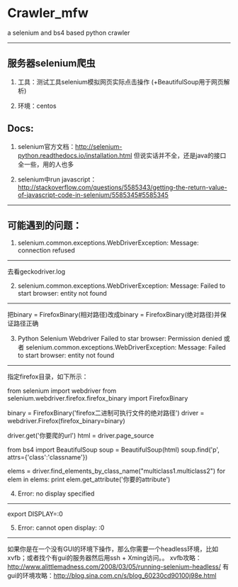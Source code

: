 # Crawler_mfw                                    
a selenium and bs4 based python crawler

---------------------------------------------


## 服务器selenium爬虫

1. 工具：测试工具selenium模拟网页实际点击操作 (+BeautifulSoup用于网页解析) 

2. 环境：centos

## Docs:
1. selenium官方文档：http://selenium-python.readthedocs.io/installation.html 但说实话并不全，还是java的接口全一些，用的人也多

2. selenium中run javascript：http://stackoverflow.com/questions/5585343/getting-the-return-value-of-javascript-code-in-selenium/5585345#5585345


-------

## 可能遇到的问题：

1. selenium.common.exceptions.WebDriverException: Message: connection refused
-------
去看geckodriver.log 


2. selenium.common.exceptions.WebDriverException: Message: Failed to start browser: entity not found
-------
把binary = FirefoxBinary(相对路径)改成binary = FirefoxBinary(绝对路径)并保证路径正确


3. Python Selenium Webdriver Failed to star browser: Permission denied 或者 selenium.common.exceptions.WebDriverException: Message: Failed to start browser: entity not found
-------
指定firefox目录，如下所示：

from selenium import webdriver
from selenium.webdriver.firefox.firefox_binary import FirefoxBinary


binary = FirefoxBinary('firefox二进制可执行文件的绝对路径')
driver = webdriver.Firefox(firefox_binary=binary)

driver.get('你要爬的url')
html = driver.page_source       

from bs4 import BeautifulSoup
soup = BeautifulSoup(html)
soup.find('p', attrs={'class':'classname'})

elems = driver.find_elements_by_class_name("multiclass1.multiclass2")
for elem in elems:
	print elem.get_attribute('你要的attribute')



4. Error: no display specified
-------
export DISPLAY=:0


5. Error: cannot open display: :0
-------
如果你是在一个没有GUI的环境下操作，那么你需要一个headless环境，比如xvfb；或者找个有gui的服务器然后用ssh + Xming访问。。
xvfb攻略：http://www.alittlemadness.com/2008/03/05/running-selenium-headless/
有gui的环境攻略：http://blog.sina.com.cn/s/blog_60230cd90100j98e.html


